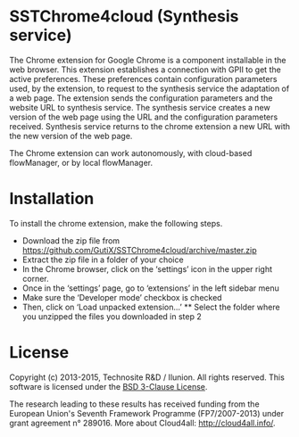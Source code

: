 SSTChrome4cloud (Synthesis service)
============

The Chrome extension for Google Chrome is a component installable in the web browser. This extension establishes a connection with GPII to get the active preferences. These preferences contain configuration parameters used, by the extension, to request to the synthesis service the adaptation of a web page. The extension sends the configuration parameters and the website URL to synthesis service. The synthesis service creates a new version of the web page using the URL and the configuration parameters received. Synthesis service returns to the chrome extension a new URL with the new version of the web page.

The Chrome extension can work autonomously, with cloud-based flowManager, or by local flowManager.

Installation
============

To install the chrome extension, make the following steps.

  * Download the zip file from https://github.com/GutiX/SSTChrome4cloud/archive/master.zip 
  * Extract the zip file in a folder of your choice
  * In the Chrome browser, click on the ‘settings’ icon in the upper right corner.
  * Once in the ‘settings’ page, go to ‘extensions’ in the left sidebar menu
  * Make sure the ‘Developer mode’ checkbox is checked
  * Then, click on ‘Load unpacked extension...’
	** Select the folder where you unzipped the files you downloaded in step 2

License
=======

Copyright (c) 2013-2015, Technosite R&D / Ilunion. All rights reserved. This software is licensed under 
the [BSD 3-Clause License](http://opensource.org/licenses/BSD-3-Clause).

The research leading to these results has received funding from the European Union's Seventh Framework Programme (FP7/2007-2013) under grant agreement n° 289016. More about Cloud4all: http://cloud4all.info/.

